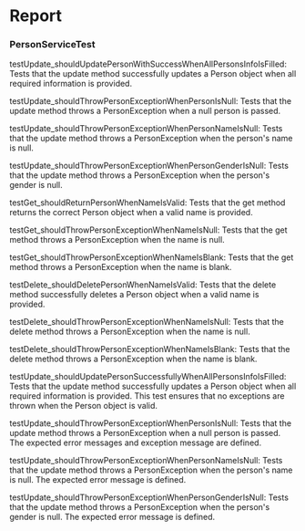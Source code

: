 # Report


### PersonServiceTest
testUpdate_shouldUpdatePersonWithSuccessWhenAllPersonsInfoIsFilled:
Tests that the update method successfully updates a Person object when all required information is provided.

testUpdate_shouldThrowPersonExceptionWhenPersonIsNull:
Tests that the update method throws a PersonException when a null person is passed.

testUpdate_shouldThrowPersonExceptionWhenPersonNameIsNull:
Tests that the update method throws a PersonException when the person's name is null.

testUpdate_shouldThrowPersonExceptionWhenPersonGenderIsNull:
Tests that the update method throws a PersonException when the person's gender is null.

testGet_shouldReturnPersonWhenNameIsValid:
Tests that the get method returns the correct Person object when a valid name is provided.

testGet_shouldThrowPersonExceptionWhenNameIsNull:
Tests that the get method throws a PersonException when the name is null.

testGet_shouldThrowPersonExceptionWhenNameIsBlank:
Tests that the get method throws a PersonException when the name is blank.

testDelete_shouldDeletePersonWhenNameIsValid:
Tests that the delete method successfully deletes a Person object when a valid name is provided.

testDelete_shouldThrowPersonExceptionWhenNameIsNull:
Tests that the delete method throws a PersonException when the name is null.

testDelete_shouldThrowPersonExceptionWhenNameIsBlank:
Tests that the delete method throws a PersonException when the name is blank.

testUpdate_shouldUpdatePersonSuccessfullyWhenAllPersonsInfoIsFilled:
Tests that the update method successfully updates a Person object when all required information is provided.
This test ensures that no exceptions are thrown when the Person object is valid.

testUpdate_shouldThrowPersonExceptionWhenPersonIsNull:
Tests that the update method throws a PersonException when a null person is passed.
The expected error messages and exception message are defined.

testUpdate_shouldThrowPersonExceptionWhenPersonNameIsNull:
Tests that the update method throws a PersonException when the person's name is null.
The expected error message is defined.

testUpdate_shouldThrowPersonExceptionWhenPersonGenderIsNull:
Tests that the update method throws a PersonException when the person's gender is null.
The expected error message is defined.
